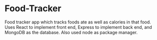 # Food-Tracker

Food tracker app which tracks foods ate as well as calories in that food. Uses React to implement front end, Express to implement back end, and MongoDB as the database. Also used node as package manager.
